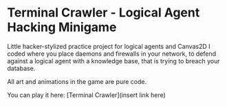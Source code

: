# Terminal Crawler - Logical Agent Hacking Minigame
Little hacker-stylized practice project for logical agents and Canvas2D I coded where you place daemons and firewalls in your network,
to defend against a logical agent with a knowledge base, that is trying to breach your database.

All art and animations in the game are pure code.

You can play it here: [Terminal Crawler](insert link here)
